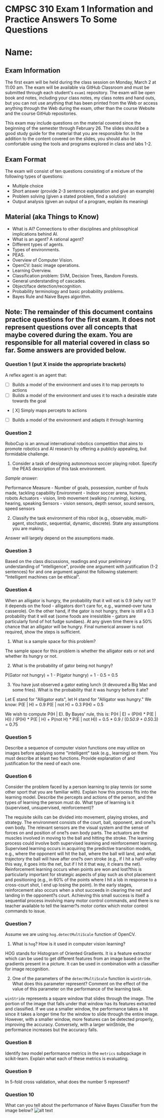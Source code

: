 # CMPSC 310 Exam 1 Information and Practice Answers To Some Questions
# Name:

## Exam Information
The first exam will be held during the class session on Monday, March 2 at 11:00 am.
The exam will be available via GitHub Classroom and must be submitted through each student's `exam1` repository.
The exam will be open book and notes, including your class notes, my class notes and hand outs, but you can not use anything that has been printed from the Web or access anything through the Web during the exam, other than the course Website and the course GitHub repositories.

This exam may include questions on the material covered since the beginning of the semester through February 26. The slides should be a good study guide for the material that you are responsible for. In the addition to the content covered on the slides, you should also be comfortable using the tools and programs explored in class and labs 1-2.

## Exam Format
The exam will consist of ten questions consisting of a mixture of the following types of questions:
* Multiple choice
* Short answer (provide 2-3 sentence explanation and give an example)
* Problem solving (given a stated problem, find a solution)
* Output analysis (given an output of a program, explain its meaning)

## Material (aka Things to Know)
* What is AI? Connections to other disciplines and philosophical implications behind AI.
* What is an agent? A rational agent?
* Different types of agents.
* Types of environments.
* PEAS.
* Overview of Computer Vision.
* OpenCV: basic image operations.
* Learning Overview.
* Classification problem: SVM, Decision Trees, Random Forests. 
* General understanding of cascades.
* Object/face detection/recognition.
* Probability terminology and basic probability problems.
* Bayes Rule and Naive Bayes algorithm.

## Note: The remainder of this document contains practice questions for the first exam. It does not represent questions over all concepts that maybe covered during the exam. You are responsible for all material covered in class so far. Some answers are provided below.


### Question 1 (put X inside the appropriate brackets)

A reflex agent is an agent that:
- [ ] Builds a model of the environment and uses it to map percepts to actions
- [ ] Builds a model of the environment and uses it to reach a desirable state towards the goal
- [ X] Simply maps percepts to actions
- [ ] Builds a model of the environment and adapts it through learning


### Question 2

RoboCup is an annual international robotics competition that aims to promote robotics and AI research by offering a publicly appealing, but formidable challenge.

1. Consider a task of designing autonomous soccer playing robot. Specify the PEAS description of this task environment.

*Sample answer*:

Performance Measure - Number of goals, possession, number of fouls made, tackling capability
Environment - Indoor soccer arena, humans, robots
Actuators - vision, limb movement (walking / running), kicking, hearing, speaking
Sensors - vision sensors, depth sensor, sound sensors, speed sensors

2. Classify the task environment of this robot (e.g., observable, multi-agent, stochastic, sequential, dynamic, discrete). State any assumptions you are making.

Answer will largely depend on the assumptions made.

### Question 3

Based on the class discussions, readings and your preliminary understanding of "intelligence", provide one argument with justification (1-2 sentences) for and one argument against the following statement: "Intelligent machines can be ethical".


### Question 4

When an alligator is hungry, the probability that it will eat is 0.9 (why not 1? it depends on the food - alligators don't care for, e.g., warmed-over tuna casserole). On the other hand, if the gator is not hungry, there is still a 0.3 probability that it will eat (some foods are irresistible - gators are particularly fond of hot fudge sundaes). At any given time there is a 50% chance that an alligator will be hungry. Final numerical answer is not required, show the steps is sufficient.

1. What is a sample space for this problem?

The sample space for this problem is whether the alligator eats or not and whether its hungry or not.

2. What is the probability of gator being not hungry?

P(Gator not hungry) = 1 - P(gator hungry) = 1 - 0.5 = 0.5

3. You have just observed a gator eating lunch (it devoured a Big Mac and some fries). What is the probability that it was hungry before it ate?

Let E stand for "Alligator eats", let H stand for "Alligator
was hungry." We know:
P(E | H) = 0.9
P(E | not H) = 0.3
P(H) = 0.5

We wish to compute P(H | E). By Bayes' rule, this is:
P(H | E) = (P(H) * P(E | H)) / (P(H) * P(E | H) + P(not H) * P(E | not H)) = 0.5 * 0.9 / (0.5*0.9 + 0.5*0.3) = 0.75

### Question 5

Describe a sequence of computer vision functions one may utilize on images before applying some "intelligent" task (e.g., learning) on them. You must describe at least two functions. Provide explanation of and justification for the need of each one.

### Question 6

Consider the problem faced by a person learning to play tennis (or some other sport that you are familiar with). Explain how this process fits into the learning model. Describe the percepts and actions of the person, and the types of learning the person must do. What type of learning is it (supervised, unsupervised, reinforcement)?

The requisite skills can be divided into movement, playing strokes, and strategy. The environment consists of the court, ball, opponent, and one?s own body. The relevant sensors are the visual system and the sense of forces on and position of one?s own body parts. The actuators are the muscles involved in moving to the ball and hitting the stroke. The learning process could involve both supervised learning and reinforcement learning. Supervised learning occurs in acquiring the predictive transition models, e.g., where the opponent will hit the ball, where the ball will land, and what trajectory the ball will have after one?s own stroke (e.g., if I hit a half-volley this way, it goes into the net, but if I hit it that way, it clears the net). Reinforcement learning occurs when points are won and lost?this is particularly important for strategic aspects of play such as shot placement and positioning (e.g., in 60% of the points where I hit a lob in response to a cross-court shot, I end up losing the point). In the early stages, reinforcement also occurs when a shot succeeds in clearing the net and landing in the opponent?s court. Achieving this small success is itself a sequential process involving many motor control commands, and there is no teacher available to tell the learner?s motor cortex which motor control commands to issue.

### Question 7

Assume we are using `hog.detectMultiScale` function of OpenCV.

1. What is `hog`? How is it used in computer vision learning?

HOG stands for Histogram of Oriented Gradients. It is a feature extractor which can be used to get different features from an image based on the gradients present in a picture. It can be used in combination with a classifier for image recognition.

2. One of the parameters of the `detectMultiScale` function is `winStride`. What does this parameter represent? Comment on the effect of the value of this parameter on the performance of the learning task.

`winStride` represents a square window that slides through the image. The portion of the image that falls under that window has its features extracted and classified. If we use a smaller window, the performance takes a hit since it takes a longer time for the window to slide through the entire image. However, with a smaller window, more features can be detected properly, improving the accuracy. Conversely, with a larger winStride, the performance increases but the accuracy falls. 

### Question 8

Identify *two* model performance metrics in the `metrics` subpackage in scikit-learn. Explain what each of these metrics is evaluating.


### Question 9

In 5-fold cross validation, what does the number 5 represent?


### Question 10

What can you tell about the performance of Naive Bayes Classifier from the image below?
![alt text](heatmap.png)
